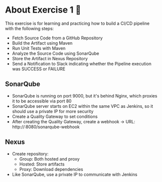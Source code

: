 # About Exercise 1 🚀
This exercise is for learning and practicing how to build a CI/CD pipeline with the following steps:
- Fetch Source Code from a GitHub Repository  
- Build the Artifact using Maven  
- Run Unit Tests with Maven  
- Analyze the Source Code using SonarQube  
- Store the Artifact in Nexus Repository
- Send a Notification to Slack indicating whether the Pipeline execution was SUCCESS or FAILURE

## SonarQube
- SonarQube is running on port 9000, but it's behind Nginx, which proxies it to be accessible via port 80
- SonarQube server starts on EC2 within the same VPC as Jenkins, so it should use a private IP for more security
- Create a Quality Gateway to set conditions
- After creating the Quality Gateway, create a webhook → URL: http://<private ip>:8080/sonarqube-webhook

## Nexus
- Create repository:
  - Group: Both hosted and proxy
  - Hosted: Store artifacts
  - Proxy: Download dependencies
- Like SonarQube, use a private IP to communicate with Jenkins